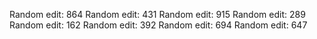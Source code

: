 
Random edit: 864
Random edit: 431
Random edit: 915
Random edit: 289
Random edit: 162
Random edit: 392
Random edit: 694
Random edit: 647